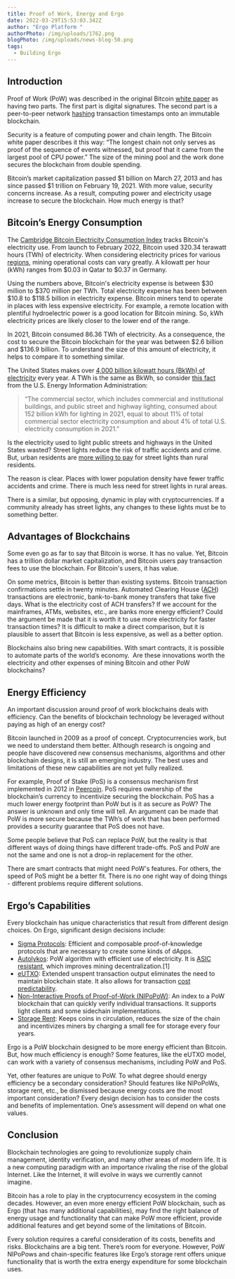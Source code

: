 ```yaml
---
title: Proof of Work, Energy and Ergo
date: 2022-03-29T15:53:03.342Z
author: "Ergo Platform "
authorPhoto: /img/uploads/1762.png
blogPhoto: /img/uploads/news-blog-50.png
tags:
  - Building Ergo
---
```

## Introduction

Proof of Work (PoW) was described in the original Bitcoin [white paper](https://bitcoin.org/bitcoin.pdf) as having two parts. The first part is digital signatures. The second part is a peer-to-peer network [hashing](https://en.wikipedia.org/wiki/Hash_function) transaction timestamps onto an immutable blockchain.

Security is a feature of computing power and chain length. The Bitcoin white paper describes it this way: “The longest chain not only serves as proof of the sequence of events witnessed, but proof that it came from the largest pool of CPU power.” The size of the mining pool and the work done secures the blockchain from double spending.

Bitcoin’s market capitalization passed $1 billion on March 27, 2013 and has since passed $1 trillion on February 19, 2021. With more value, security concerns increase. As a result, computing power and electricity usage increase to secure the blockchain. How much energy is that?

## Bitcoin’s Energy Consumption

The [Cambridge Bitcoin Electricity Consumption Index](https://ccaf.io/cbeci/index) tracks Bitcoin's electricity use. From launch to February 2022, Bitcoin used 320.34 terawatt hours (TWh) of electricity. When considering electricity prices for various [regions](https://www.statista.com/statistics/263492/electricity-prices-in-selected-countries/), mining operational costs can vary greatly. A kilowatt per hour (kWh) ranges from $0.03 in Qatar to $0.37 in Germany. 

Using the numbers above, Bitcoin's electricity expense is between $30 million to $370 million per TWh. Total electricity expense has been between $10.8 to $118.5 billion in electricity expense. Bitcoin miners tend to operate in places with less expensive electricity. For example, a remote location with plentiful hydroelectric power is a good location for Bitcoin mining. So, kWh electricity prices are likely closer to the lower end of the range.

In 2021, Bitcoin consumed 86.36 TWh of electricity. As a consequence, the cost to secure the Bitcoin blockchain for the year was between $2.6 billion and $136.9 billion. To understand the size of this amount of electricity, it helps to compare it to something similar.

The United States makes over [4,000 billion kilowatt hours (BkWh) of electricity](https://www.eia.gov/totalenergy/data/monthly/pdf/sec7.pdf) every year. A TWh is the same as BkWh, so consider [this fact](https://www.eia.gov/tools/faqs/faq.php?id=99&t=3) from the U.S. Energy Information Administration: 

> “The commercial sector, which includes commercial and institutional buildings, and public street and highway lighting, consumed about 152 billion kWh for lighting in 2021, equal to about 11% of total commercial sector electricity consumption and about 4% of total U.S. electricity consumption in 2021.”

Is the electricity used to light public streets and highways in the United States wasted? Street lights reduce the risk of traffic accidents and crime. But, urban residents are [more willing to pay](https://journals.sagepub.com/doi/10.1080/00420980500332106) for street lights than rural residents. 

The reason is clear. Places with lower population density have fewer traffic accidents and crime. There is much less need for street lights in rural areas.

There is a similar, but opposing, dynamic in play with cryptocurrencies. If a community already has street lights, any changes to these lights must be to something better.

## Advantages of Blockchains

Some even go as far to say that Bitcoin is worse. It has no value. Yet, Bitcoin has a trillion dollar market capitalization, and Bitcoin users pay transaction fees to use the blockchain. For Bitcoin's users, it has value.

On some metrics, Bitcoin is better than existing systems. Bitcoin transaction confirmations settle in twenty minutes. Automated Clearing House ([ACH](https://www.investopedia.com/ach-transfers-what-are-they-and-how-do-they-work-4590120)) transactions are electronic, bank-to-bank money transfers that take five days. What is the electricity cost of ACH transfers? If we account for the mainframes, ATMs, websites, etc., are banks more energy efficient? Could the argument be made that it is worth it to use more electricity for faster transaction times? It is difficult to make a direct comparison, but it is plausible to assert that Bitcoin is less expensive, as well as a better option.

Blockchains also bring new capabilities. With smart contracts, it is possible to automate parts of the world’s economy.  Are these innovations worth the electricity and other expenses of mining Bitcoin and other PoW blockchains?

## Energy Efficiency

An important discussion around proof of work blockchains deals with efficiency. Can the benefits of blockchain technology be leveraged without paying as high of an energy cost?

Bitcoin launched in 2009 as a proof of concept. Cryptocurrencies work, but we need to understand them better. Although research is ongoing and people have discovered new consensus mechanisms, algorithms and other blockchain designs, it is still an emerging industry. The best uses and limitations of these new capabilities are not yet fully realized.  

For example, Proof of Stake (PoS) is a consensus mechanism first implemented in 2012 in [Peercoin](https://en.wikipedia.org/wiki/Peercoin). PoS requires ownership of the blockchain’s currency to incentivize securing the blockchain. PoS has a much lower energy footprint than PoW but is it as secure as PoW? The answer is unknown and only time will tell. An argument can be made that PoW is more secure because the TWh’s of work that has been performed provides a security guarantee that PoS does not have.

Some people believe that PoS can replace PoW, but the reality is that different ways of doing things have different trade-offs. PoS and PoW are not the same and one is not a drop-in replacement for the other. 

There are smart contracts that might need PoW's features. For others, the speed of PoS might be a better fit. There is no one right way of doing things - different problems require different solutions.

## Ergo’s Capabilities

Every blockchain has unique characteristics that result from different design choices. On Ergo, significant design decisions include:

* [Sigma Protocols](https://docs.ergoplatform.com/dev/scs/#sigma-protocols): Efficient and composable proof-of-knowledge protocols that are necessary to create some kinds of dApps.
* [Autolykos](https://ergoplatform.org/docs/ErgoPow.pdf): PoW algorithm with efficient use of electricity. It is [ASIC resistant](https://safex.org/asic-resistant-cryptocurrencies-the-key-to-decentralization/), which improves mining decentralization.\[1]
* [eUTXO](https://docs.ergoplatform.com/dev/protocol/eutxo/): Extended unspent transaction output eliminates the need to maintain blockchain state. It also allows for transaction [cost predictability](https://ergoplatform.org/en/blog/2022-02-09-ergos-hybrid-method-for-counting-costs/).
* [Non-Interactive Proofs of Proof-of-Work (NIPoPoW)](https://nipopows.com/): An index to a PoW blockchain that can quickly verify individual transactions. It supports light clients and some sidechain implementations.
* [Storage Rent](https://ergoplatform.org/en/blog/2022-02-18-ergo-explainer-storage-rent/): Keeps coins in circulation, reduces the size of the chain and incentivizes miners by charging a small fee for storage every four years.

Ergo is a PoW blockchain designed to be more energy efficient than Bitcoin. But, how much efficiency is enough? Some features, like the eUTXO model, can work with a variety of consensus mechanisms, including PoW and PoS. 

Yet, other features are unique to PoW. To what degree should energy efficiency be a secondary consideration? Should features like NIPoPoWs, storage rent, etc., be dismissed because energy costs are the most important consideration? Every design decision has to consider the costs and benefits of implementation. One’s assessment will depend on what one values.

## Conclusion

Blockchain technologies are going to revolutionize supply chain management, identity verification, and many other areas of modern life. It is a new computing paradigm with an importance rivaling the rise of the global Internet. Like the Internet, it will evolve in ways we currently cannot imagine.

Bitcoin has a role to play in the cryptocurrency ecosystem in the coming decades. However, an even more energy efficient PoW blockchain, such as Ergo (that has many additional capabilities), may find the right balance of energy usage and functionality that can make PoW more efficient, provide additional features and get beyond some of the limitations of Bitcoin.

Every solution requires a careful consideration of its costs, benefits and risks. Blockchains are a big tent. There’s room for everyone. However, PoW NIPoPows and chain-specific features like Ergo’s storage rent offers unique functionality that is worth the extra energy expenditure for some blockchain uses.